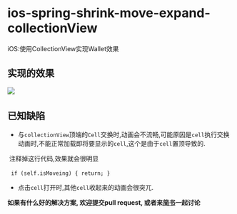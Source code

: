 # ios-spring-shrink-move-expand-collectionView
iOS:使用CollectionView实现Wallet效果 
## 实现的效果

![](https://github.com/TactBoy/ios-spring-shrink-move-expand-collectionView/raw/master/效果.gif)     

## 已知缺陷
* 与`collectionView`顶端的`Cell`交换时,动画会不流畅,可能原因是`cell`执行交换动画时,不能正常加载即将要显示的`cell`,这个是由于`cell`置顶导致的.

  注释掉这行代码,效果就会很明显
  
   ```
    if (self.isMoveing) {
        return;
    }
   ```
 
* 点击`cell`打开时,其他`cell`收起来的动画会很突兀.

**如果有什么好的解决方案, 欢迎提交pull request, 或者来[简书](http://www.jianshu.com/p/b0fa1daa8665)一起讨论**


